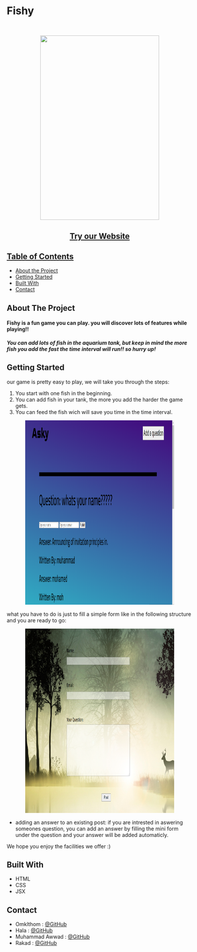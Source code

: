 # Fishy

<br />

<p align = "center">
  <img src= 'https://github.com/WebAhead7/Asky/blob/main/public/readmeproject.jpg' width="80%" height="500" />
</p>
  <h2 align="center"><a href='https://asky123.herokuapp.com/'/>Try our Website</h2>

<!-- TABLE OF CONTENTS -->

## Table of Contents

- [About the Project](#about-the-project)
- [Getting Started](#getting-started)
- [Built With](#built-with)
- [Contact](#contact)

<!-- ABOUT THE PROJECT -->

## About The Project
#### Fishy is a fun game you can play. you will discover lots of features while playing!! 
##### You can add lots of fish in the aquarium tank, but keep in mind the more fish you add the fast the time interval will run!! so hurry up!



<!-- GETTING STARTED -->

## Getting Started
our game is pretty easy to play, we will take you through the steps:
1. You start with one fish in the beginning.
2. You can add fish in your tank, the more you add the harder the game gets.
3. You can feed the fish wich will save you time in the time interval.


<p align = "center">
  <img src= 'https://github.com/WebAhead7/Asky/blob/main/public/main-website.PNG' width="80%" height="500" />
</p>

  what you have to do is just to fill a simple form like in the following structure and you are ready to go:
  
  <p align = "center">
  <img src= 'https://github.com/WebAhead7/Asky/blob/main/public/form.PNG' width="80%" height="500" />
</p>

- adding an answer to an existing post: if you are intrested in aswering someones question, you can add an answer by filling the mini form under the question and your answer will be added automaticly.

We hope you enjoy the facilities we offer :)


## Built With

- HTML
- CSS
- JSX

<!-- CONTACT -->

## Contact

- Omklthom : [@GitHub](https://github.com/OmklthomAmara)
- Hala : [@GitHub](https://github.com/halaassaly)
- Muhammad Awwad : [@GitHub](https://github.com/muhammadawwad9)
- Rakad : [@GitHub](https://github.com/rakad-kh)
